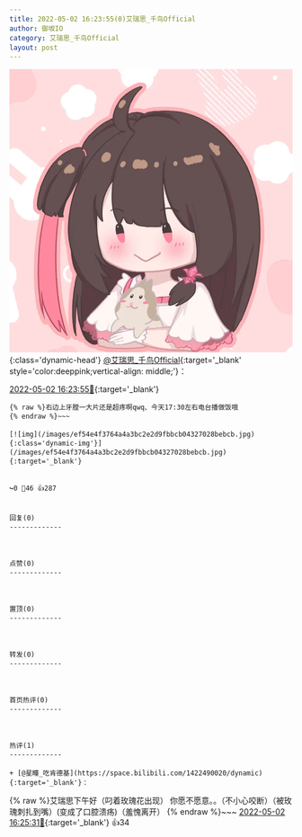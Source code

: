 ```yaml
---
title: 2022-05-02 16:23:55(0)艾瑞思_千鸟Official
author: 御坂IO
category: 艾瑞思_千鸟Official
layout: post
---
```


![img](/images/7e08840c56f251de28bdf766b647bd5fe9a5d50a.jpg){:class='dynamic-head'}
[@艾瑞思_千鸟Official](https://space.bilibili.com/1090010845/dynamic){:target='_blank' style='color:deeppink;vertical-align: middle;'}：

[2022-05-02 16:23:55🔗](https://t.bilibili.com/655589971348946995){:target='_blank'}

~~~
{% raw %}右边上牙膛一大片还是超疼啊qwq、今天17:30左右电台播做饭哦
{% endraw %}~~~

[![img](/images/ef54e4f3764a4a3bc2e2d9fbbcb04327028bebcb.jpg){:class='dynamic-img'}](/images/ef54e4f3764a4a3bc2e2d9fbbcb04327028bebcb.jpg){:target='_blank'}


↪️0 💬46 👍287


回复(0)
-------------



点赞(0)
-------------



置顶(0)
-------------



转发(0)
-------------



首页热评(0)
-------------



热评(1)
-------------

+ [@星瞳_吃肯德基](https://space.bilibili.com/1422490020/dynamic){:target='_blank'}：
~~~
{% raw %}艾瑞思下午好（叼着玫瑰花出现）
你愿不愿意。。（不小心咬断）（被玫瑰刺扎到嘴）(变成了口腔溃疡)（羞愧离开）
{% endraw %}~~~
[2022-05-02 16:25:31🔗](https://t.bilibili.com/655589971348946995#reply111437935760){:target='_blank'} 👍34


